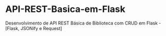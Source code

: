 # API-REST-Basica-em-Flask
Desenvolvimento de API REST Básica de Biblioteca com CRUD em Flask - [Flask, JSONify e Request] 
